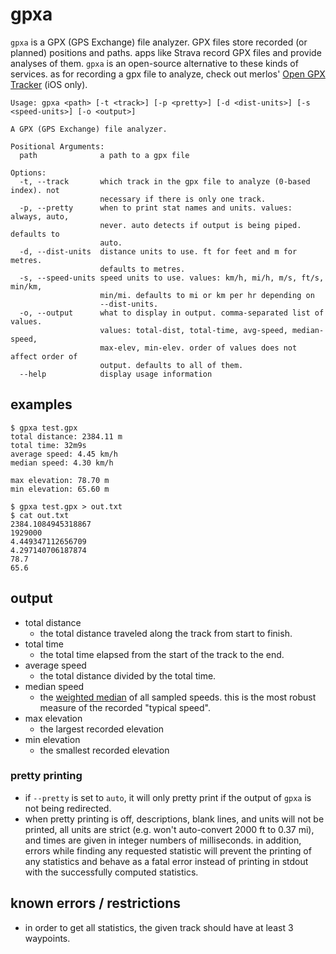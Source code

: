 # gpxa

`gpxa` is a GPX (GPS Exchange) file analyzer. GPX files store recorded (or planned) positions and paths. apps like Strava record GPX files and provide analyses of them. `gpxa` is an open-source alternative to these kinds of services. as for recording a gpx file to analyze, check out merlos' [Open GPX Tracker](https://github.com/merlos/iOS-Open-GPX-Tracker) (iOS only).

```
Usage: gpxa <path> [-t <track>] [-p <pretty>] [-d <dist-units>] [-s <speed-units>] [-o <output>]

A GPX (GPS Exchange) file analyzer.

Positional Arguments:
  path              a path to a gpx file

Options:
  -t, --track       which track in the gpx file to analyze (0-based index). not
                    necessary if there is only one track.
  -p, --pretty      when to print stat names and units. values: always, auto,
                    never. auto detects if output is being piped. defaults to
                    auto.
  -d, --dist-units  distance units to use. ft for feet and m for metres.
                    defaults to metres.
  -s, --speed-units speed units to use. values: km/h, mi/h, m/s, ft/s, min/km,
                    min/mi. defaults to mi or km per hr depending on
                    --dist-units.
  -o, --output      what to display in output. comma-separated list of values.
                    values: total-dist, total-time, avg-speed, median-speed,
                    max-elev, min-elev. order of values does not affect order of
                    output. defaults to all of them.
  --help            display usage information
```

## examples

```
$ gpxa test.gpx
total distance: 2384.11 m
total time: 32m9s
average speed: 4.45 km/h
median speed: 4.30 km/h

max elevation: 78.70 m
min elevation: 65.60 m
```

```
$ gpxa test.gpx > out.txt
$ cat out.txt
2384.1084945318867
1929000
4.449347112656709
4.297140706187874
78.7
65.6
```

## output

- total distance
    - the total distance traveled along the track from start to finish.
- total time
    - the total time elapsed from the start of the track to the end.
- average speed
    - the total distance divided by the total time.
- median speed
    - the [weighted median](https://en.wikipedia.org/wiki/Weighted_median) of all sampled speeds. this is the most robust measure of the recorded "typical speed".
- max elevation
    - the largest recorded elevation
- min elevation
    - the smallest recorded elevation

### pretty printing

- if `--pretty` is set to `auto`, it will only pretty print if the output of `gpxa` is not being redirected.
- when pretty printing is off, descriptions, blank lines, and units will not be printed, all units are strict (e.g. won't auto-convert 2000 ft to 0.37 mi), and times are given in integer numbers of milliseconds. in addition, errors while finding any requested statistic will prevent the printing of any statistics and behave as a fatal error instead of printing in stdout with the successfully computed statistics.

## known errors / restrictions

- in order to get all statistics, the given track should have at least 3 waypoints.
